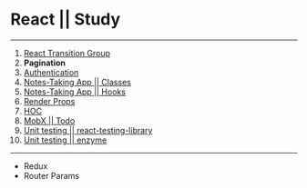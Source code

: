 # React || Study
------------
1. [React Transition Group](https://github.com/oleg9952/react-study/tree/project_1)
2. **Pagination**
3. [Authentication](https://github.com/oleg9952/react-study/tree/project_3)
4. [Notes-Taking App || Classes](https://github.com/oleg9952/react-study/tree/project_4)
5. [Notes-Taking App || Hooks](https://github.com/oleg9952/react-study/tree/project_5)
6. [Render Props](https://github.com/oleg9952/react-study/tree/project_6)
7. [HOC](https://github.com/oleg9952/react-study/tree/project_7)
8. [MobX || Todo](https://github.com/oleg9952/react-study/tree/project_8)
9. [Unit testing || react-testing-library](https://github.com/oleg9952/react-study/tree/project_9)
10. [Unit testing || enzyme](https://github.com/oleg9952/react-study/tree/project_10)
------------
- Redux
- Router Params
